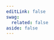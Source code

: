 ```yaml
---
editLink: false
swag:
  related: false
aside: false
---
```


<SwagLanding>
    <template #title>Workflow</template>
    <template #description>
        Workflow automates operations of your e-commerce business like checkout process, order transaction, email marketing, document generation, etc., which helps streamline operations, improve efficiency, and boost revenue. Overall, workflow automation is a powerful tool for your businesses.
    </template>
    <template #image>
        <img src="/landing/apps/workflow.jpg"/>
    </template>
    <template #exposed2>
        <SwagLandingCardList>
            <template #title>
                Capabilities
            </template>
            <template #description>
                Shopware offers Flow Builder as an automation solution to automate business processes.
            </template>
            <template #cards>
                <SwagLandingCard page="/docs/guides/plugins/apps/flow-builder/add-custom-flow-actions-from-app-system" icon="activity" icon-type="solid">
                    <template #title>Build Workflow</template>
                    <template #sub>Automate processes - Create workflows with easy-to-use trigger, rule, and action components.</template>
                </SwagLandingCard>
                <SwagLandingCard page="/docs/guides/plugins/apps/app-base-guide#webhooks" icon="link" icon-type="solid">
                    <template #title>Create Webhooks</template>
                    <template #sub>Stay in the loop - Webhooks delivers real-time event updates.</template>
                </SwagLandingCard>
                <SwagLandingCard page="/docs/guides/plugins/plugins/checkout/document/add-custom-document-type#adding-a-generator" icon="receipt" icon-type="solid">
                    <template #title>Generate documents</template>
                    <template #sub>Effortlessly create and personalize - Business documents generation feature.</template>
                </SwagLandingCard>
                <SwagLandingCard page="/docs/guides/plugins/apps/rule-builder" icon="crosshair-block" icon-type="solid">
                    <template #title>Rule builder</template>
                    <template #sub>Take control of your store - Configure conditions and rules as per business agenda.</template>
                </SwagLandingCard>
            </template>
        </SwagLandingCardList>
    </template>
</SwagLanding>
